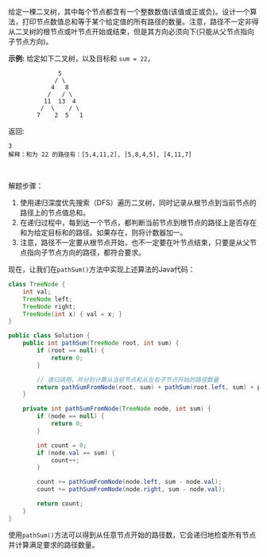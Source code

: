 给定一棵二叉树，其中每个节点都含有一个整数数值(该值或正或负)。设计一个算法，打印节点数值总和等于某个给定值的所有路径的数量。注意，路径不一定非得从二叉树的根节点或叶节点开始或结束，但是其方向必须向下(只能从父节点指向子节点方向)。

**示例:**
给定如下二叉树，以及目标和 `sum = 22`，

```
              5
             / \
            4   8
           /   / \
          11  13  4
         /  \    / \
        7    2  5   1
```

返回:

```
3
解释：和为 22 的路径有：[5,4,11,2], [5,8,4,5], [4,11,7]
```

​                     



解题步骤：

1. 使用递归深度优先搜索（DFS）遍历二叉树，同时记录从根节点到当前节点的路径上的节点值总和。
2. 在递归过程中，每到达一个节点，都判断当前节点到根节点的路径上是否存在和为给定目标和的路径。如果存在，则将计数器加一。
3. 注意，路径不一定要从根节点开始，也不一定要在叶节点结束，只要是从父节点指向子节点方向的路径，都符合要求。

现在，让我们在`pathSum()`方法中实现上述算法的Java代码：

```java
class TreeNode {
    int val;
    TreeNode left;
    TreeNode right;
    TreeNode(int x) { val = x; }
}

public class Solution {
    public int pathSum(TreeNode root, int sum) {
        if (root == null) {
            return 0;
        }

        // 递归调用，并分别计算从当前节点和从左右子节点开始的路径数量
        return pathSumFromNode(root, sum) + pathSum(root.left, sum) + pathSum(root.right, sum);
    }

    private int pathSumFromNode(TreeNode node, int sum) {
        if (node == null) {
            return 0;
        }

        int count = 0;
        if (node.val == sum) {
            count++;
        }

        count += pathSumFromNode(node.left, sum - node.val);
        count += pathSumFromNode(node.right, sum - node.val);

        return count;
    }
}
```

使用`pathSum()`方法可以得到从任意节点开始的路径数，它会递归地检查所有节点并计算满足要求的路径数量。
